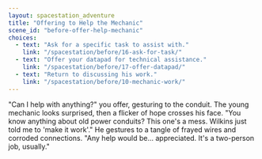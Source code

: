```yaml
---
layout: spacestation_adventure
title: "Offering to Help the Mechanic"
scene_id: "before-offer-help-mechanic"
choices:
  - text: "Ask for a specific task to assist with."
    link: "/spacestation/before/16-ask-for-task/"
  - text: "Offer your datapad for technical assistance."
    link: "/spacestation/before/17-offer-datapad/"
  - text: "Return to discussing his work."
    link: "/spacestation/before/10-mechanic-work/"
---
```


"Can I help with anything?" you offer, gesturing to the conduit. The young mechanic looks surprised, then a flicker of hope crosses his face. "You know anything about old power conduits? This one's a mess. Wilkins just told me to 'make it work'." He gestures to a tangle of frayed wires and corroded connections. "Any help would be... appreciated. It's a two-person job, usually."
